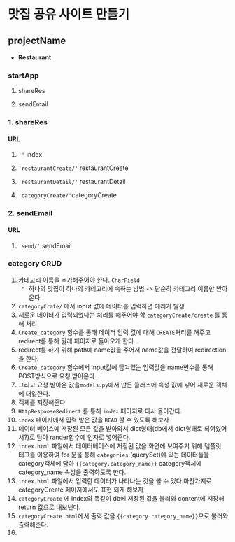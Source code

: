 # 맛집 공유 사이트 만들기

## projectName

- **Restaurant**

### startApp

1. shareRes

2. sendEmail



### 1. shareRes

#### URL

1. `''` index

2. `'restaurantCreate/'` restaurantCreate

3. `'restaurantDetail/'` restaurantDetail

4. `'categoryCreate/'`categoryCreate

### 2. sendEmail

#### URL

1. `'send/'` sendEmail



### category CRUD

1. 카테고리 이름을 추가해주어야 한다. `CharField`
   - 하나의 맛집이 하나의 카테고리에 속하는 방법 -> 단순히 카테고리 이름만 받아온다.
2. `categoryCrate/` 에서 input 값에 데이터를 입력하면 에러가 발생
3. 새로운 데이터가 입력되었다는 처리를 해주어야 함 `categoryCreate/create` 를 통해 처리
4. `Create_category` 함수를 통해 데이터 입력 값에 대해 `CREATE`처리를 해주고 redirect를 통해 원래 페이지로 돌아오게 한다.
5. redirect를 하기 위해 path에 name값을 주어서 name값을 전달하여 redirection을 한다.
6. `Create_category` 함수에서 input값에 담겨있는 입력값을 name변수를 통해 POST방식으로 요청 받아온다.
7. 그리고 요청 받아온 값을`models.py`에서 만든 클래스에 속성 값에 넣어 새로운 객체에 대입한다.
8. 객체를 저장해준다.
9. `HttpResponseRedirect` 를 통해 `index` 페이지로 다시 돌아간다.
10. `index` 페이지에서 입력 받은 값을 `READ` 할 수 있도록 해보자
11. 데이터 베이스에 저장된 모든 값을 받아와서 dict형태(db에서 dict형태로 되어있어서?)로 담아 rander함수에 인자로 넣어준다.
12. `index.html` 파일에서 데이터베이스에 저장된 값을 화면에 보여주기 위해 템플릿 태그를 이용하여 for 문을 통해 `categories` (querySet)에 있는 데이터들을 category객체에 담아 `{{category.category_name}}` category객체에 category_name 속성을 출력하도록 한다.
13. `index.html` 파일에서 입력한 데이터가 나타나는 것을 볼 수 있다 마찬가지로 categoryCreate 페이지에서도 표현 되게 해보자
14. `categoryCreate` 에 index와 똑같이 db에 저장된 값을 불러와 content에 저장해 return 값으로 내보낸다.
15. `categoryCreate.html`에서 출력 값을 `{{category.category_name}}`으로 불러와 출력해준다.
16. 


